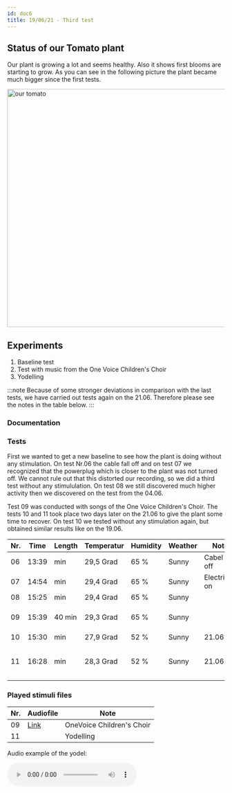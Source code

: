 ```yaml
---
id: doc6
title: 19/06/21 - Third test
---
```


## Status of our Tomato plant

Our plant is growing a lot and seems healthy. Also it shows first blooms are starting to grow. As you can see in the following picture the plant became much bigger since the first tests.

<img src="/img/Test03/tomato.jpg" alt="our tomato" width="550"/>

## Experiments

1. Baseline test
2. Test with music from the One Voice Children's Choir
3. Yodelling

:::note
Because of some stronger deviations in comparison with the last tests, we have carried out tests again on the 21.06. Therefore please see the notes in the table below.
:::

### Documentation


### Tests

First we wanted to get a new baseline to see how the plant is doing without any stimulation. On test Nr.06 the cable fall off and on test 07 we recognized that the powerplug which is closer to the plant was not turned off. We cannot rule out that this  distorted our recording, so we did a third test without any stimululation. On test 08 we still discovered much higher activity then we discovered on the test from the 04.06.

Test 09 was conducted with songs of the One Voice Children's Choir. The tests 10 and 11 took place two days later on the 21.06 to give the plant some time to recover.
On test 10 we tested without any stimulation again, but obtained similar results like on the 19.06.

Nr. | Time  | Length  | Temperatur | Humidity   | Weather | Note                | Stimuli                       | Data       |
--- | ----- | ------- | --------   |  --------  | ------  | --------            | --------                      | --------   |
06  | 13:39 |    min  | 29,5 Grad  | 65 %       | Sunny   | Cabel fell off      | None                          | [Download] |
07  | 14:54 |    min  | 29,4 Grad  | 65 %       | Sunny   | Electricity on      | None                          | [Download] |
08  | 15:25 |    min  | 29,4 Grad  | 65 %       | Sunny   |                     | None                          | [Download] |
09  | 15:39 | 40 min  | 29,3 Grad  | 65 %       | Sunny   |                     | 1Voice childrens choire       | [Download] |
10  | 15:30 |    min  | 27,9 Grad  | 52 %       | Sunny   | 21.06               | None                          | [Download] |
11  | 16:28 |    min  | 28,3 Grad  | 52 %       | Sunny   | 21.06               | Yodel 2min with 5 repeats     | [Download] |

### Played stimuli files

Nr. | Audiofile                                                      | Note                      |
--- | -------                                                        | ----------                |
09  | [Link](https://open.spotify.com/artist/6R6DXuHYxkMv159D9OaS3C) |  OneVoice Children's Choir|  
11  |                                                                |  Yodelling                | 


Audio example of the yodel:

<audio controls="controls">
  <source type="audio/wav" src="/data/Test03/Stimuli/Jodel.wav"></source>
  <p>Your browser does not support the audio element.</p>
</audio>              

